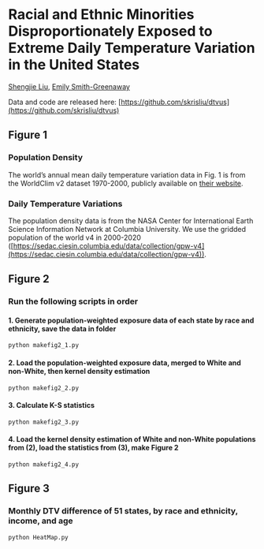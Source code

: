 # Racial and Ethnic Minorities Disproportionately Exposed to Extreme Daily Temperature Variation in the United States

[Shengjie Liu](https://skrisliu.com), [Emily Smith-Greenaway](http://emilysmithgreenaway.org/)

Data and code are released here: [https://github.com/skrisliu/dtvus](https://github.com/skrisliu/dtvus)


## Figure 1

### Population Density

The world’s annual mean daily temperature variation data in Fig. 1 is from the WorldClim v2 dataset 1970-2000, publicly available on [their website](https://www.worldclim.com/version2). 

### Daily Temperature Variations

The population density data is from the NASA Center for International Earth Science Information Network at Columbia University. We use the gridded population of the world v4 in 2000-2020 ([https://sedac.ciesin.columbia.edu/data/collection/gpw-v4](https://sedac.ciesin.columbia.edu/data/collection/gpw-v4)).


## Figure 2

### Run the following scripts in order

#### 1. Generate population-weighted exposure data of each state by race and ethnicity, save the data in folder
    python makefig2_1.py

#### 2. Load the population-weighted exposure data, merged to White and non-White, then kernel density estimation
    python makefig2_2.py

#### 3. Calculate K-S statistics
    python makefig2_3.py

#### 4. Load the kernel density estimation of White and non-White populations from (2), load the statistics from (3), make Figure 2
    python makefig2_4.py


## Figure 3

### Monthly DTV difference of 51 states, by race and ethnicity, income, and age
    python HeatMap.py
